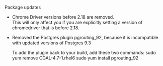 Package updates

* Chrome Driver versions before 2.18 are removed.  
This will only affect you if you are explicitly setting a version of chromedriver that is before 2.18.

* Removed the Postgres plugin pgrouting_92, because it is incompatible with updated versions of Postgres 9.3

  To add the plugin back to your build, add these two commands:
    sudo yum remove CGAL-4.7-1.rhel6
    sudo yum install pgrouting_92 
